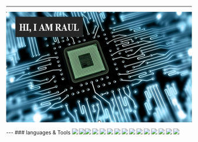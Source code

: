 ###
---
<p align="center">
  <img src="https://github.com/ralf4844/my_repository/blob/main/PERFILGIT.jpg" width="100%" height="300px" title="Intro Card" alt="Intro Card">
</p>
---
### languages & Tools 
<img src = "https://img.shields.io/badge/Python-3776AB?style=for-the-badge&logo=python&logoColor=white"> <img src = "https://img.shields.io/badge/Django-092E20?style=for-the-badge&logo=django&logoColor=white"><img src = "https://img.shields.io/badge/Flask-000000?style=for-the-badge&logo=flask&logoColor=white">
<img src = "https://img.shields.io/badge/MySQL-00000F?style=for-the-badge&logo=mysql&logoColor=white">
<img src = "https://img.shields.io/badge/PostgreSQL-316192?style=for-the-badge&logo=postgresql&logoColor=white">
<img src = "https://img.shields.io/badge/MongoDB-4EA94B?style=for-the-badge&logo=mongodb&logoColor=white">
<img src = "https://img.shields.io/badge/-HTML5-E34F26?style=for-the-badge&logo=html5&logoColor=white">
<img src = "https://img.shields.io/badge/-CSS3-1572B6?style=for-the-badge&logo=css3&logoColor=white">
<img src="https://img.shields.io/badge/-Bootstrap-563D7C?style=for-the-badge&logo=bootstrap&logoColor=white">
<img src="https://img.shields.io/badge/-JavaScript-eed718?style=for-the-badge&logo=javascript&logoColor=ffffff">
<img src="https://img.shields.io/badge/-React-000000?style=for-the-badge&logo=react&logoColor=00c8ff">
<img src="http://img.shields.io/badge/-Git-F1502F?style=for-the-badge&logo=git&logoColor=FFFFFF">
<img src="http://img.shields.io/badge/-Github-000000?style=for-the-badge&logo=github&logoColor=FFFFFF">
<img src="http://img.shields.io/badge/-VS%20Code-007ACC?style=for-the-badge&logo=visual%20studio%20code&logoColor=white">
<img src="http://img.shields.io/badge/-Heroku-430098?style=for-the-badge&logo=heroku&logoColor=white">

